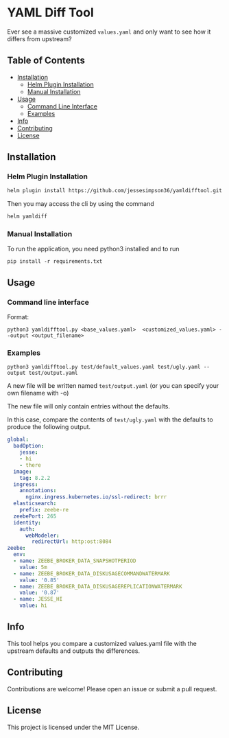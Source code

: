 # YAML Diff Tool

Ever see a massive customized `values.yaml` and only want to see how it differs from upstream?

## Table of Contents
- [Installation](#installation)
    - [Helm Plugin Installation](#helm-plugin-installation)
    - [Manual Installation](#manual-installation)
- [Usage](#usage)
    - [Command Line Interface](#command-line-interface)
    - [Examples](#examples)
- [Info](#info)
- [Contributing](#contributing)
- [License](#license)

## Installation

### Helm Plugin Installation

```sh
helm plugin install https://github.com/jessesimpson36/yamldifftool.git
````

Then you may access the cli by using the command

```sh
helm yamldiff
```

### Manual Installation

To run the application, you need python3 installed and to run
```
pip install -r requirements.txt
```


## Usage

### Command line interface

Format:
```
python3 yamldifftool.py <base_values.yaml>  <customized_values.yaml> --output <output_filename>
```

### Examples
```
python3 yamldifftool.py test/default_values.yaml test/ugly.yaml --output test/output.yaml
```

A new file will be written named `test/output.yaml` (or you can specify your own filename with -o)

The new file will only contain entries without the defaults.

In this case, compare the contents of `test/ugly.yaml` with the defaults to produce the following output.

```yaml
global:
  badOption:
    jesse:
    - hi
    - there
  image:
    tag: 8.2.2
  ingress:
    annotations:
      nginx.ingress.kubernetes.io/ssl-redirect: brrr
  elasticsearch:
    prefix: zeebe-re
  zeebePort: 265
  identity:
    auth:
      webModeler:
        redirectUrl: http:ost:8084
zeebe:
  env:
  - name: ZEEBE_BROKER_DATA_SNAPSHOTPERIOD
    value: 5m
  - name: ZEEBE_BROKER_DATA_DISKUSAGECOMMANDWATERMARK
    value: '0.85'
  - name: ZEEBE_BROKER_DATA_DISKUSAGEREPLICATIONWATERMARK
    value: '0.87'
  - name: JESSE_HI
    value: hi
```

## Info
This tool helps you compare a customized values.yaml file with the upstream defaults and outputs the differences.  

## Contributing
Contributions are welcome! Please open an issue or submit a pull request.  

## License
This project is licensed under the MIT License.

